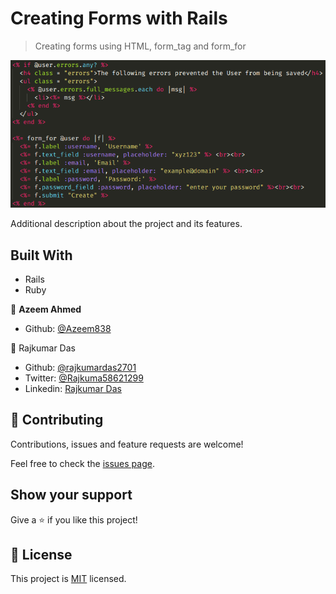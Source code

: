 # Creating Forms with Rails

> Creating forms using HTML, form_tag and form_for

![screenshot](./app_screenshot.png)

Additional description about the project and its features.

## Built With

- Rails
- Ruby

👤 **Azeem Ahmed**

- Github: [@Azeem838](https://github.com/Azeem838)

👤 Rajkumar Das

- Github: [@rajkumardas2701](https://github.com/rajkumardas2701)
- Twitter: [@Rajkuma58621299](https://twitter.com/Rajkuma58621299)
- Linkedin: [Rajkumar Das](https://www.linkedin.com/in/rajkumar-das-41308961/)

## 🤝 Contributing

Contributions, issues and feature requests are welcome!

Feel free to check the [issues page](https://github.com/Azeem838/re-former/issues).

## Show your support

Give a ⭐️ if you like this project!

## 📝 License

This project is [MIT](lic.url) licensed.
